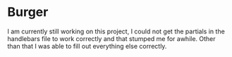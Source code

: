 # Burger

I am currently still working on this project, I could not get the partials in the handlebars file to work correctly and that stumped me for awhile. Other than that I was able to fill out everything else correctly.